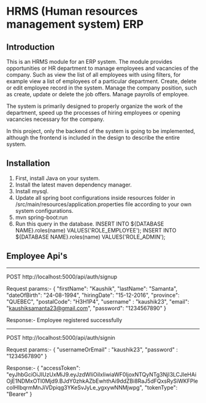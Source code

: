 # HRMS (Human resources management system) ERP

## Introduction

This is an HRMS module for an ERP system. The module provides opportunities or HR department to manage employees and vacancies of the company. Such as view the list of all employees with using filters, for example view a list of employees of a particular department. Create, delete or edit employee record in the system. Manage the company position, such as create, update or delete the job offers. Manage payrolls of employee.  

 

The system is primarily designed to properly organize the work of the department, speed up the processes of hiring employees or opening vacancies necessary for the company. 

 

In this project, only the backend of the system is going to be implemented, although the frontend is included in the design to describe the entire system. 

## Installation

1) First, install Java on your system.
2) Install the latest maven dependency manager.
3) Install mysql.
4) Update all spring boot configurations inside resources folder in 
    /src/main/resources/application.properties file according to your own system configurations.
5) mvn spring-boot:run
6) Run this query in the database.
  INSERT INTO ${DATABASE NAME}.roles(name) VALUES('ROLE_EMPLOYEE');
  INSERT INTO ${DATABASE NAME}.roles(name) VALUES('ROLE_ADMIN');

## Employee Api's
  ***************************************************************************************
  POST
  http://localhost:5000/api/auth/signup
  
  Request params:- 
  {
    "firstName": "Kaushik",
    "lastName": "Samanta",
    "dateOfBirth": "24-08-1994",
    "hiringDate": "15-12-2016",
    "province": "QUEBEC",
    "postalCode": "H3H1P4",
    "username" : "kaushik23",
    "email": "kaushiksamanta23@gmail.com",
    "password": "1234567890"
  }
  
  Response:-
  Employee registered successfully
 
  ****************************************************************************************
  POST
  http://localhost:5000/api/auth/signin

  Request params:- 
  {
   "usernameOrEmail" : "kaushik23",
   "password" : "1234567890"
  }
  
  Response:-
   {
     "accessToken": "eyJhbGciOiJIUzUxMiJ9.eyJzdWIiOiIxIiwiaWF0IjoxNTQyNTg3NjI3LCJleHAiOjE1NDMxOTI0Mjd9.BJdY0zhkAZbEwhthAi9ddZBi8RaJ5dFQxsRySiWKFPlecolHIbqrmMnJiVDpiqg3YKeSvJyLe_ygxywNNMjwpg",
      "tokenType": "Bearer"
  }
